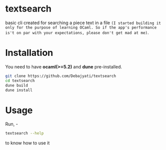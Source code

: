 # textsearch
basic cli created for searching a piece text in a file `(I started building it only for the purpose of learning OCaml. So if the app's performance is't on par with your expectations, please don't get mad at me)`.

# Installation
You need to have **ocaml(>=5.2)** and **dune** pre-installed.
```bash
git clone https://github.com/Debajyati/textsearch
cd textsearch
dune build
dune install
```
# Usage
Run, - 
```bash
textsearch --help
```
to know how to use it 
